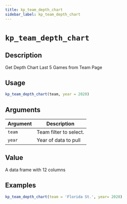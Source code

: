 ```yaml
---
title: kp_team_depth_chart
sidebar_label: kp_team_depth_chart
---
```

# `kp_team_depth_chart`

## Description

Get Depth Chart Last 5 Games from Team Page


## Usage

```r
kp_team_depth_chart(team, year = 2020)
```


## Arguments

Argument      |Description
------------- |----------------
`team`     |     Team filter to select.
`year`     |     Year of data to pull


## Value

A data frame with 12 columns

## Examples

```r
kp_team_depth_chart(team = 'Florida St.', year= 2020)
```


